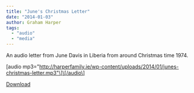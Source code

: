 ```yaml
---
title: "June's Christmas Letter"
date: "2014-01-03"
author: Graham Harper
tags:
  - "audio"
  - "media"
---
```


An audio letter from June Davis in Liberia from around Christmas time 1974.

\[audio mp3="http://harperfamily.ie/wp-content/uploads/2014/01/junes-christmas-letter.mp3"\]\[/audio\]

[Download](http://harperfamily.ie/wp-content/uploads/2014/01/junes-christmas-letter.mp3)
